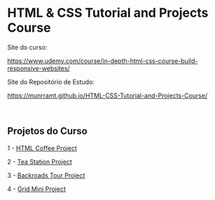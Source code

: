 # HTML & CSS Tutorial and Projects Course

Site do curso:

https://www.udemy.com/course/in-depth-html-css-course-build-responsive-websites/

Site do Repositório de Estudo:

https://munrramt.github.io/HTML-CSS-Tutorial-and-Projects-Course/

<br>

## Projetos do Curso

1 - [HTML Coffee Project](https://munrramt.github.io/HTML-CSS-Tutorial-and-Projects-Course/html-coffee-project/index.html)

2 - [Tea Station Project](https://munrramt.github.io/HTML-CSS-Tutorial-and-Projects-Course/tea-station-project/index.html)

3 - [Backroads Tour Project](https://munrramt.github.io/HTML-CSS-Tutorial-and-Projects-Course/backroads-tour-project/index.html)

4 - [Grid Mini Project](https://munrramt.github.io/HTML-CSS-Tutorial-and-Projects-Course/grid-mini-project/index.html)
